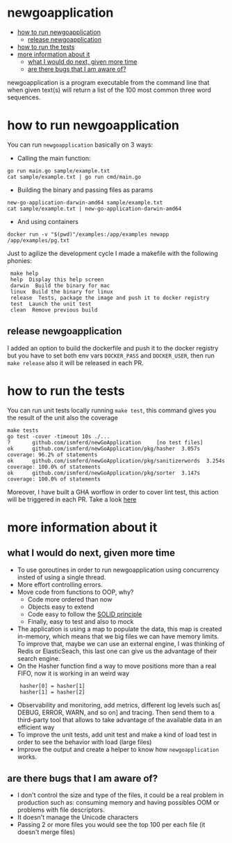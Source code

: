 # newgoapplication

- [how to run newgoapplication](#how-to-run-newgoapplication)
    - [release newgoapplication](#release-newgoapplication)
- [how to run the tests](#how-to-run-the-tests)
- [more information about it](#more-information-about-it)
    - [what I would do next, given more time](#what-I-would-do-next-given-more-time)
    - [are there bugs that I am aware of?](#are-there-bugs-that-I-am-aware-of)

newgoapplication is a program executable from the command line that when given text(s) will return a list of the 100 most common three word sequences.

# how to run newgoapplication

You can run `newgoapplication` basically on 3 ways:

* Calling the main function:
```
go run main.go sample/example.txt
cat sample/example.txt | go run cmd/main.go
```
* Building the binary and passing files as params
```
new-go-application-darwin-amd64 sample/example.txt
cat sample/example.txt | new-go-application-darwin-amd64
```
* And using containers
```
docker run -v "$(pwd)"/examples:/app/examples newapp /app/examples/pg.txt
```

Just to agilize the development cycle I made a makefile with the following phonies:
```
 make help
 help  Display this help screen
 darwin  Build the binary for mac
 linux  Build the binary for linux
 release  Tests, package the image and push it to docker registry
 test  Launch the unit test
 clean  Remove previous build
 ```

## release newgoapplication

I added an option to build the dockerfile and push it to the docker registry but you have to set both env vars `DOCKER_PASS` and `DOCKER_USER`, then run `make release` also it will be released in each PR.

# how to run the tests

You can run unit tests locally running `make test`, this command gives you the result of the unit also the coverage
```
make tests
go test -cover -timeout 10s ./...
?       github.com/ismferd/newGoApplication     [no test files]
ok      github.com/ismferd/newGoApplication/pkg/hasher  3.057s  coverage: 96.2% of statements
ok      github.com/ismferd/newGoApplication/pkg/sanitizerwords  3.254s  coverage: 100.0% of statements
ok      github.com/ismferd/newGoApplication/pkg/sorter  3.147s  coverage: 100.0% of statements
```
Moreover, I have built a GHA worflow in order to cover lint test, this action will be triggered in each PR.
Take a look [here](https://github.com/ismferd/newgoapplication/actions/runs/1854934656)

# more information about it
## what I would do next, given more time

- To use goroutines in order to run newgoapplication using concurrency insted of using a single thread.
- More effort controlling errors.
- Move code from functions to OOP, why?
    - Code more ordered than now
    - Objects easy to extend
    - Code easy to follow the [SOLID principle](https://en.wikipedia.org/wiki/SOLID)
    - Finally, easy to test and also to mock
- The application is using a map to populate the data, this map is created in-memory, which means that we big files we can have memory limits. To improve that, maybe we can use an external engine, I was thinking of Redis or ElasticSeach, this last one can give us the advantage of their search engine.
- On the Hasher function find a way to move positions more than a real FIFO, now it is working in an weird way
```
	hasher[0] = hasher[1]
	hasher[1] = hasher[2]
```
- Observability and monitoring, add metrics, different log levels such as[ DEBUG, ERROR, WARN, and so on] and tracing. Then send them to a third-party tool that allows to take advantage of the available data in an efficient way
- To improve the unit tests, add unit test and make a kind of load test in order to see the behavior with load (large files)
- Improve the output and create a helper to know how `newgoapplication` works.

## are there bugs that I am aware of?

- I don't control the size and type of the files, it could be a real problem in production such as: consuming memory and having possibles OOM or problems with file descriptors.
- It doesn't manage the Unicode characters
- Passing 2 or more files you would see the top 100 per each file (it doesn't merge files)
